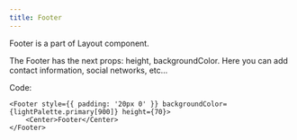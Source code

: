 ```yaml
---
title: Footer
---
```


Footer is a part of Layout component.

The Footer has the next props: height, backgroundColor. Here you can add contact information, social networks, etc...

Code:

```tsx
<Footer style={{ padding: '20px 0' }} backgroundColor={lightPalette.primary[900]} height={70}>
	<Center>Footer</Center>
</Footer>
```